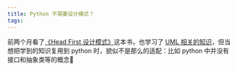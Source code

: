 ```yaml
---
title: Python 不需要设计模式？
tags:
---
```


前两个月看了[《Head First 设计模式》](/blog/20200613/design-pattern/)这本书，也学习了 [UML 相关的知识](/blog/20200613/design-pattern/)，但当想把学到的知识复用到 python 时，貌似不是那么的适配：比如 python 中并没有接口和抽象类等的概念🤔   



